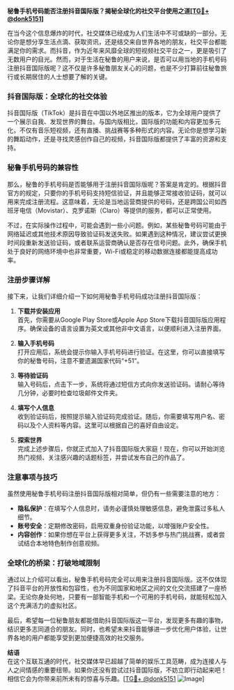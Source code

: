 **秘鲁手机号码能否注册抖音国际版？揭秘全球化的社交平台使用之道[[TG💪+ @donk5151](https://t.me/s/donk5151)]**

在当今这个信息爆炸的时代，社交媒体已经成为人们生活中不可或缺的一部分。无论你是想分享生活点滴、获取资讯，还是结交来自世界各地的朋友，社交平台都能满足你的需求。而抖音，作为近年来风靡全球的短视频社交平台之一，更是吸引了无数用户的目光。然而，对于生活在秘鲁的用户来说，是否可以用当地的手机号码注册抖音国际版呢？这不仅是许多秘鲁朋友关心的问题，也是不少打算前往秘鲁旅行或长期居住的人士想要了解的关键。

### 抖音国际版：全球化的社交体验

抖音国际版（TikTok）是抖音在中国以外地区推出的版本，它为全球用户提供了一个展示自我、发现世界的舞台。与国内版相比，国际版的功能和内容更加多元化，不仅有音乐短视频，还有直播、挑战赛等多种形式的内容。无论你是想学习新的舞蹈动作，还是寻找灵感创作自己的视频，抖音国际版都提供了丰富的资源和支持。

### 秘鲁手机号码的兼容性

那么，秘鲁的手机号码是否能够用于注册抖音国际版呢？答案是肯定的。根据抖音官方的规定，只要你的手机号码支持短信验证，并且能够正常接收验证码，就可以用来完成注册流程。这意味着，无论是当地运营商提供的号码，还是跨国公司如西班牙电信（Movistar）、克罗诺斯（Claro）等提供的服务，都可以正常使用。

不过，在实际操作过程中，可能会遇到一些小问题。例如，某些秘鲁号码可能由于网络延迟或其他技术原因导致验证码发送失败。如果遇到这种情况，建议尝试更换时间段重新发送验证码，或者联系运营商确认是否存在信号问题。此外，确保手机处于良好的网络环境中也非常重要，Wi-Fi或稳定的移动数据连接都能提高成功率。

### 注册步骤详解

接下来，让我们详细介绍一下如何用秘鲁手机号码成功注册抖音国际版：

1. **下载并安装应用**  
   首先，你需要从Google Play Store或Apple App Store下载抖音国际版应用程序。确保设备的语言设置为英文或其他非中文语言，以便顺利进入注册界面。

2. **输入手机号码**  
   打开应用后，系统会提示你输入手机号码进行验证。在这里，你可以直接填写你的秘鲁号码，注意不要遗漏国家代码“+51”。

3. **等待验证码**  
   输入号码后，点击下一步，系统将通过短信方式向你发送验证码。请耐心等待几分钟，必要时检查垃圾邮件文件夹。

4. **填写个人信息**  
   收到验证码后，按照提示输入验证码完成验证。随后，你需要填写用户名、密码以及个人资料等内容。这里可以根据自己的喜好自由设定。

5. **探索世界**  
   完成上述步骤后，你就正式加入了抖音国际版大家庭！现在，你可以开始浏览热门视频、关注感兴趣的话题标签，并尝试发布自己的作品了。

### 注意事项与技巧

虽然使用秘鲁手机号码注册抖音国际版相对简单，但仍有一些需要注意的地方：

- **隐私保护**：在填写个人信息时，请务必谨慎处理敏感信息，避免泄露过多私人细节。
- **账号安全**：定期修改密码，启用双重身份验证功能，以增强账户安全性。
- **内容创作**：如果你想在平台上获得更多关注，不妨多参与热门挑战赛，或者尝试结合本地特色制作创意视频。

### 全球化的桥梁：打破地域限制

通过以上介绍可以看出，秘鲁手机号码完全可以用来注册抖音国际版。这不仅体现了抖音平台的开放性和包容性，也为不同国家和地区之间的文化交流搭建了一座桥梁。无论你身处何地，只要有一部智能手机和一个可用的手机号码，就能轻松加入这个充满活力的虚拟社区。

最后，希望每一位秘鲁朋友都能借助抖音国际版这一平台，发现更多有趣的事物，结识更多志同道合的朋友。同时，也希望未来抖音能够进一步优化用户体验，让世界各地的用户都能享受到更加便捷高效的社交服务。

**结语**  
在这个互联互通的时代，社交媒体早已超越了简单的娱乐工具范畴，成为连接人与人之间情感的重要纽带。如果你还没有尝试过抖音国际版，不妨立即行动起来吧！相信它会为你带来前所未有的惊喜与乐趣。[[TG💪+ @donk5151](https://t.me/s/donk5151) ![Image](https://i.postimg.cc/rwNCRYN7/Snipaste-2025-04-30-17-27-05.png)]